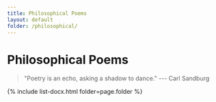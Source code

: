 ```yaml
---
title: Philosophical Poems
layout: default
folder: /philosophical/
---
```


# Philosophical Poems

> "Poetry is an echo, asking a shadow to dance." --- Carl Sandburg

{% include list-docx.html folder=page.folder %}
